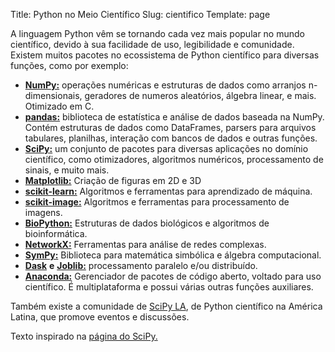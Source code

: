 Title: Python no Meio Científico
Slug: cientifico
Template: page

A linguagem Python vêm se tornando cada vez mais popular no mundo científico, devido à sua facilidade de uso, legibilidade e comunidade. Existem muitos pacotes no ecossistema de Python científico para diversas funções, como por exemplo:

  - [**NumPy:**](https://numpy.org/) operações numéricas e estruturas de dados como arranjos n-dimensionais, geradores de numeros aleatórios, álgebra linear, e mais. Otimizado em C. 
  - [**pandas:**](http://pandas.pydata.org/) biblioteca de estatística e análise de dados baseada na NumPy. Contém estruturas de dados como DataFrames, parsers para arquivos tabulares, planilhas, interação com bancos de dados e outras funções.
  - [**SciPy:**](https://www.scipy.org/) um conjunto de pacotes para diversas aplicações no domínio científico, como otimizadores, algoritmos numéricos, processamento de sinais, e muito mais.
  - [**Matplotlib:**](http://matplotlib.org/) Criação de figuras em 2D e 3D
  - [**scikit-learn:**](http://scikit-learn.org/) Algoritmos e ferramentas para aprendizado de máquina.
  - [**scikit-image:**](http://scikit-image.org/) Algoritmos e ferramentas para processamento de imagens.
  - [**BioPython:**](https://biopython.org/) Estruturas de dados biológicos e algoritmos de bioinformática.
  - [**NetworkX:**](https://networkx.github.io/) Ferramentas para análise de redes complexas.
  - [**SymPy:**](http://www.sympy.org/) Biblioteca para matemática simbólica e álgebra computacional.
  - [**Dask**](https://dask.readthedocs.io/) **e** [**Joblib:**](https://joblib.readthedocs.io/) processamento paralelo e/ou distribuído.
  - [**Anaconda:**](https://docs.continuum.io/) Gerenciador de pacotes de código aberto, voltado para uso científico. É multiplataforma e possui várias outras funções auxiliares.
  
Também existe a comunidade de [SciPy LA](https://www.scipyla.org/pt/), de Python científico na América Latina, que promove eventos e discussões.

Texto inspirado na [página do SciPy.](https://www.scipy.org/about.html)
